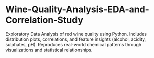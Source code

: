 # Wine-Quality-Analysis-EDA-and-Correlation-Study
Exploratory Data Analysis of red wine quality using Python. Includes distribution plots, correlations, and feature insights (alcohol, acidity, sulphates, pH). Reproduces real-world chemical patterns through visualizations and statistical relationships.
